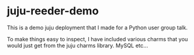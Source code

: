 juju-reeder-demo
================


This is a demo juju deployment that I made for a Python user group talk.

To make things easy to inspect, I have included various charms that you would
just get from the juju charms library. MySQL etc...

